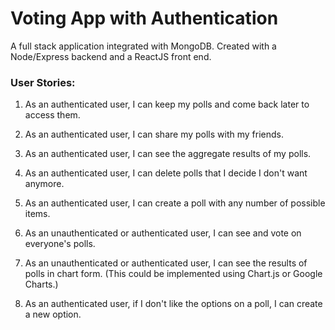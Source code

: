 # Voting App with Authentication

A full stack application integrated with MongoDB. Created with a Node/Express backend and a ReactJS front end.

### User Stories:
1. As an authenticated user, I can keep my polls and come back later to access them.

2. As an authenticated user, I can share my polls with my friends.

3. As an authenticated user, I can see the aggregate results of my polls.

4. As an authenticated user, I can delete polls that I decide I don't want anymore.

5. As an authenticated user, I can create a poll with any number of possible items.

6. As an unauthenticated or authenticated user, I can see and vote on everyone's polls.

7. As an unauthenticated or authenticated user, I can see the results of polls in chart form. (This could be implemented using Chart.js or Google Charts.)

8. As an authenticated user, if I don't like the options on a poll, I can create a new option.
